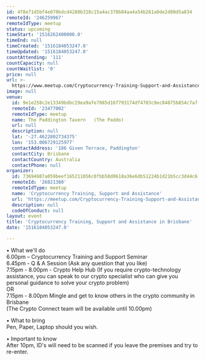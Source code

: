 ```yaml
---
id: 4f8e71d5bf4e070bdcd4280b318c15a4ac370b84aa4a54b261a0de2d80d5a834
remoteId: '246259967'
remoteIdType: meetup
status: upcoming
timeStart: '1516262400000.0'
timeEnd: null
timeCreated: '1516184053247.0'
timeUpdated: '1516184053247.0'
countAttending: '111'
countCapacity: null
countWaitlist: '0'
price: null
url: >-
  https://www.meetup.com/Cryptocurrency-Training-Support-and-Assistance/events/246259967/
image: null
venue:
  id: 9e1e258c2e13349bdbc29ea9afe7085d16f793174df4703c9ec84875b854c7a7
  remoteId: '23477002'
  remoteIdType: meetup
  name: The Paddington Tavern   (The Paddo)
  url: null
  description: null
  lat: '-27.4622802734375'
  lon: '153.006729125977'
  contactAddress: '186 Given Terrace, Paddington'
  contactCity: Brisbane
  contactCountry: Australia
  contactPhone: null
organizer:
  id: 73694987a059beef165211056c0fbb58d0618a36e6db51224b1d21b5cc3d44c6
  remoteId: '26821380'
  remoteIdType: meetup
  name: 'Cryptocurrency Training, Support and Assistance'
  url: 'https://meetup.com/Cryptocurrency-Training-Support-and-Assistance'
  description: null
  codeOfConduct: null
layout: event
title: 'Cryptocurrency Training, Support and Assistance in Brisbane'
date: '1516184053247.0'

---
```

<p>• What we'll do<br/>6.00pm – Cryptocurrency Training and Support Seminar<br/>6.45pm - Q &amp; A Session (Ask any question that you like)<br/>7.15pm - 8.00pm - Crypto Help Hub (If you require crypto-technology assistance, you can speak to our crypto specialist who can give you personal guidance to solve your crypto problem)<br/>OR<br/>7.15pm - 8.00pm Mingle and get to know others in the crypto community in Brisbane<br/>(The Crypto Connect team will be available until 10.00pm)</p> <p>• What to bring<br/>Pen, Paper, Laptop should you wish.</p> <p>• Important to know<br/>After 10pm, ID's will need to be scanned if you leave the premises and try to re-enter.</p> 
